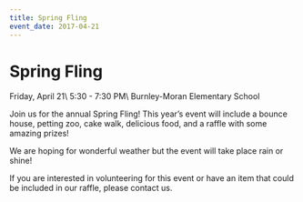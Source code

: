 ```yaml
---
title: Spring Fling
event_date: 2017-04-21
---
```


# Spring Fling

Friday, April 21\\
5:30 - 7:30 PM\\
Burnley-Moran Elementary School

Join us for the annual Spring Fling!  This year’s event will include a bounce house, petting zoo, cake walk, delicious food, and a raffle with some amazing prizes!

We are hoping for wonderful weather but the event will take place rain or shine!

If you are interested in volunteering for this event or have an item that could be included in our raffle, please contact us.

